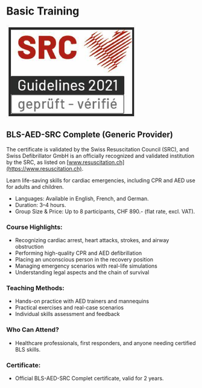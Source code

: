 # Basic Training
![SRC Logo](../../assets/home/srclogo.jpeg)

## BLS-AED-SRC Complete (Generic Provider)

The certificate is validated by the Swiss Resuscitation Council (SRC), and Swiss Defibrillator GmbH is an officially recognized and validated institution by the SRC, as listed on [www.resuscitation.ch](https://www.resuscitation.ch).

Learn life-saving skills for cardiac emergencies, including CPR and AED use for adults and children.

- Languages: Available in English, French, and German.
- Duration: 3–4 hours.
- Group Size & Price: Up to 8 participants, CHF 890.- (flat rate, excl. VAT).

### Course Highlights:
- Recognizing cardiac arrest, heart attacks, strokes, and airway obstruction
- Performing high-quality CPR and AED defibrillation
- Placing an unconscious person in the recovery position
- Managing emergency scenarios with real-life simulations
- Understanding legal aspects and the chain of survival

### Teaching Methods:
- Hands-on practice with AED trainers and mannequins
- Practical exercises and real-case scenarios
- Individual skills assessment and feedback

### Who Can Attend?
- Healthcare professionals, first responders, and anyone needing certified BLS skills.

### Certificate:
- Official BLS-AED-SRC Complet certificate, valid for 2 years.
